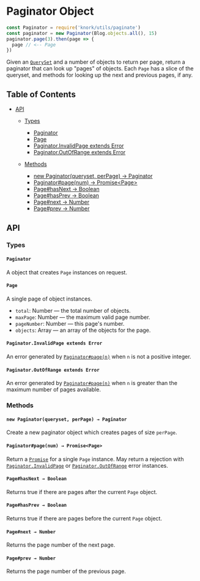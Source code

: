 # Paginator Object

```javascript
const Paginator = require('knork/utils/paginate')
const paginator = new Paginator(Blog.objects.all(), 15)
paginator.page(3).then(page => {
  page // <-- Page
})
```

Given an [`QuerySet`][def-queryset] and a number of objects to return
per page, return a paginator that can look up "pages" of objects. Each `Page`
has a slice of the queryset, and methods for looking up the next and previous
pages, if any.

## Table of Contents

* [API](#api)
  * [Types](#types)

    * [Paginator](#paginator)
    * [Page](#page)
    * [Paginator.InvalidPage extends Error](#paginatorinvalidpage-extends-error)
    * [Paginator.OutOfRange extends Error](#paginatoroutofrange-extends-error)

  * [Methods](#methods)

    * [new Paginator(queryset, perPage) → Paginator](#new-paginatorqueryset-perpage--paginator)
    * [Paginator#page(num) → Promise&lt;Page>](#paginatorpagenum--promisepage)
    * [Page#hasNext → Boolean](#pagehasnext--boolean)
    * [Page#hasPrev → Boolean](#pagehasprev--boolean)
    * [Page#next → Number](#pagenext--number)
    * [Page#prev → Number](#pageprev--number)

## API

### Types

#### `Paginator`

A object that creates `Page` instances on request.

#### `Page`

A single page of object instances.

* `total`: Number — the total number of objects.
* `maxPage`: Number — the maximum valid page number.
* `pageNumber`: Number — this page's number.
* `objects`: Array — an array of the objects for the page.

<a id="paginator-invalid-page"></a>

#### `Paginator.InvalidPage extends Error`

An error generated by [`Paginator#page(n)`](#paginator-page) when `n` is not a
positive integer.

<a id="paginator-out-of-range"></a>

#### `Paginator.OutOfRange extends Error`

An error generated by [`Paginator#page(n)`](#paginator-page) when `n` is
greater than the maximum number of pages available.

### Methods

#### `new Paginator(queryset, perPage) → Paginator`

Create a new paginator object which creates pages of size `perPage`.

<a id="paginator-page"></a>

#### `Paginator#page(num) → Promise<Page>`

Return a [`Promise`][def-promise] for a single `Page` instance. May return a
rejection with [`Paginator.InvalidPage`](#paginator-invalid-page) or
[`Paginator.OutOfRange`](#paginator-out-of-range) error instances.

#### `Page#hasNext → Boolean`

Returns true if there are pages after the current `Page` object.

#### `Page#hasPrev → Boolean`

Returns true if there are pages before the current `Page` object.

#### `Page#next → Number`

Returns the page number of the next page.

#### `Page#prev → Number`

Returns the page number of the previous page.

[def-queryset]: https://github.com/chrisdickinson/ormnomnom/blob/master/docs/ref/queryset.md

[def-promise]: https://developer.mozilla.org/en-US/docs/Web/JavaScript/Reference/Global_Objects/Promise
